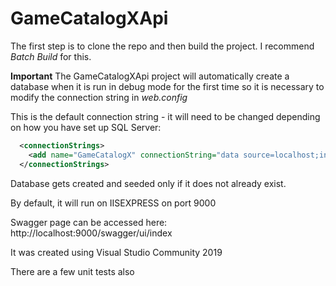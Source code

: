 # GameCatalogXApi

The first step is to clone the repo and then build the project.  I recommend *Batch Build* for this.

**Important**
The GameCatalogXApi project will automatically create a database when it is run in debug mode for the first time 
so it is necessary to modify the connection string in *web.config*

This is the default connection string - it will need to be changed depending on how you have set up SQL Server:
```xml
  <connectionStrings>
    <add name="GameCatalogX" connectionString="data source=localhost;initial catalog=catalogx;integrated security=True;MultipleActiveResultSets=True;App=EntityFramework" providerName="System.Data.SqlClient" />
  </connectionStrings>
```

Database gets created and seeded only if it does not already exist.

By default, it will run on IISEXPRESS on port 9000

Swagger page can be accessed here:
http://localhost:9000/swagger/ui/index

It was created using Visual Studio Community 2019

There are a few unit tests also
